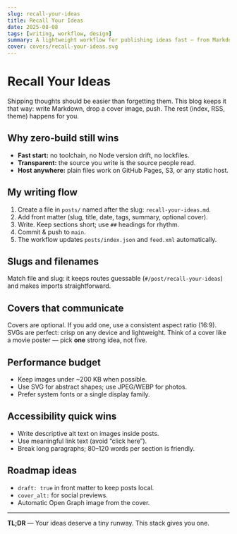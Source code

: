 ```yaml
---
slug: recall-your-ideas
title: Recall Your Ideas
date: 2025-08-08
tags: [writing, workflow, design]
summary: A lightweight workflow for publishing ideas fast — from Markdown to a live page with covers, RSS, and zero build tools.
cover: covers/recall-your-ideas.svg
---
```


# Recall Your Ideas

Shipping thoughts should be easier than forgetting them. This blog keeps it that way: write Markdown, drop a cover image, push. The rest (index, RSS, theme) happens for you.

## Why zero‑build still wins

- **Fast start:** no toolchain, no Node version drift, no lockfiles.  
- **Transparent:** the source you write is the source people read.  
- **Host anywhere:** plain files work on GitHub Pages, S3, or any static host.

## My writing flow

1. Create a file in `posts/` named after the slug: `recall-your-ideas.md`.
2. Add front matter (slug, title, date, tags, summary, optional cover).
3. Write. Keep sections short; use `##` headings for rhythm.
4. Commit & push to `main`.
5. The workflow updates `posts/index.json` and `feed.xml` automatically.

## Slugs and filenames

Match file and slug: it keeps routes guessable (`#/post/recall-your-ideas`) and makes imports straightforward.

## Covers that communicate

Covers are optional. If you add one, use a consistent aspect ratio (16:9). SVGs are perfect: crisp on any device and lightweight. Think of a cover like a movie poster — pick **one** strong idea, not five.

## Performance budget

- Keep images under ~200 KB when possible.
- Use SVG for abstract shapes; use JPEG/WEBP for photos.
- Prefer system fonts or a single display family.

## Accessibility quick wins

- Write descriptive alt text on images inside posts.
- Use meaningful link text (avoid “click here”).
- Break long paragraphs; 80–120 words per section is friendly.

## Roadmap ideas

- `draft: true` in front matter to keep posts local.
- `cover_alt:` for social previews.
- Automatic Open Graph image from the cover.

---

**TL;DR** — Your ideas deserve a tiny runway. This stack gives you one.